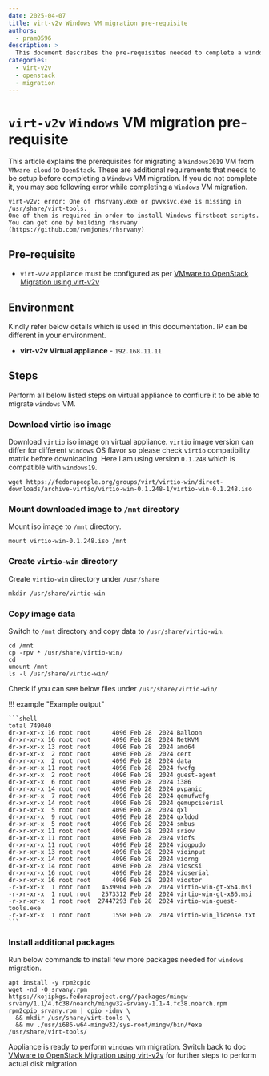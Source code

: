 ```yaml
---
date: 2025-04-07
title: virt-v2v Windows VM migration pre-requisite
authors:
  - pram0596
description: >
  This document describes the pre-requisites needed to complete a windows VM machine migration from VMware cloud to OpenStack.
categories:
  - virt-v2v
  - openstack
  - migration
---  
```

# `virt-v2v` `Windows` VM migration pre-requisite  

This article explains the prerequisites for migrating a `Windows2019` VM from `VMware cloud` to `OpenStack`. These are additional requirements that needs to be setup before completing a `Windows` VM migration. If you do not complete it, you may see following error while completing a `Windows` VM migration.  

```shell
virt-v2v: error: One of rhsrvany.exe or pvvxsvc.exe is missing in /usr/share/virt-tools.
One of them is required in order to install Windows firstboot scripts.
You can get one by building rhsrvany (https://github.com/rwmjones/rhsrvany)
```  
## Pre-requisite  

+ `virt-v2v` appliance must be configured as per [VMware to OpenStack Migration using virt-v2v](https://blog.rackspacecloud.com/blog/2025/04/01/vmware_to_openstack_migration_using_virt-v2v/)  

## Environment  

Kindly refer below details which is used in this documentation. IP can be different in your environment.  

+ **virt-v2v Virtual appliance** - `192.168.11.11`  

## Steps  
Perform all below listed steps on virtual appliance to confiure it to be able to migrate `windows` VM.  

### Download virtio iso image  

Download `virtio` iso image on virtual appliance. `virtio` image version can differ for different `windows` OS flavor so please check `virtio` compatibility matrix before downloading. Here I am using version `0.1.248` which is compatible with `windows19`.   
```shell
wget https://fedorapeople.org/groups/virt/virtio-win/direct-downloads/archive-virtio/virtio-win-0.1.248-1/virtio-win-0.1.248.iso
```  

### Mount downloaded image to `/mnt` directory  

Mount iso image to `/mnt` directory.  
```shell
mount virtio-win-0.1.248.iso /mnt
```
### Create `virtio-win` directory  

Create `virtio-win` directory under `/usr/share`  
```shell
mkdir /usr/share/virtio-win
```
### Copy image data  

Switch to `/mnt` directory and copy data to `/usr/share/virtio-win`.  
```shell
cd /mnt
cp -rpv * /usr/share/virtio-win/
cd
umount /mnt
ls -l /usr/share/virtio-win/ 
```  
Check if you can see below files under `/usr/share/virtio-win/`

!!! example "Example output"

    ```shell
    total 749040
    dr-xr-xr-x 16 root root      4096 Feb 28  2024 Balloon
    dr-xr-xr-x 16 root root      4096 Feb 28  2024 NetKVM
    dr-xr-xr-x 13 root root      4096 Feb 28  2024 amd64
    dr-xr-xr-x  2 root root      4096 Feb 28  2024 cert
    dr-xr-xr-x  2 root root      4096 Feb 28  2024 data
    dr-xr-xr-x 11 root root      4096 Feb 28  2024 fwcfg
    dr-xr-xr-x  2 root root      4096 Feb 28  2024 guest-agent
    dr-xr-xr-x  6 root root      4096 Feb 28  2024 i386
    dr-xr-xr-x 14 root root      4096 Feb 28  2024 pvpanic
    dr-xr-xr-x  7 root root      4096 Feb 28  2024 qemufwcfg
    dr-xr-xr-x 14 root root      4096 Feb 28  2024 qemupciserial
    dr-xr-xr-x  5 root root      4096 Feb 28  2024 qxl
    dr-xr-xr-x  9 root root      4096 Feb 28  2024 qxldod
    dr-xr-xr-x  5 root root      4096 Feb 28  2024 smbus
    dr-xr-xr-x 11 root root      4096 Feb 28  2024 sriov
    dr-xr-xr-x 11 root root      4096 Feb 28  2024 viofs
    dr-xr-xr-x 11 root root      4096 Feb 28  2024 viogpudo
    dr-xr-xr-x 13 root root      4096 Feb 28  2024 vioinput
    dr-xr-xr-x 14 root root      4096 Feb 28  2024 viorng
    dr-xr-xr-x 14 root root      4096 Feb 28  2024 vioscsi
    dr-xr-xr-x 16 root root      4096 Feb 28  2024 vioserial
    dr-xr-xr-x 16 root root      4096 Feb 28  2024 viostor
    -r-xr-xr-x  1 root root   4539904 Feb 28  2024 virtio-win-gt-x64.msi
    -r-xr-xr-x  1 root root   2573312 Feb 28  2024 virtio-win-gt-x86.msi
    -r-xr-xr-x  1 root root  27447293 Feb 28  2024 virtio-win-guest-tools.exe
    -r-xr-xr-x  1 root root      1598 Feb 28  2024 virtio-win_license.txt
    ```  
### Install additional packages  

Run below commands to install few more packages needed for `windows` migration.
```shell
apt install -y rpm2cpio
wget -nd -O srvany.rpm https://kojipkgs.fedoraproject.org//packages/mingw-srvany/1.1/4.fc38/noarch/mingw32-srvany-1.1-4.fc38.noarch.rpm
rpm2cpio srvany.rpm | cpio -idmv \
  && mkdir /usr/share/virt-tools \
  && mv ./usr/i686-w64-mingw32/sys-root/mingw/bin/*exe /usr/share/virt-tools/
```
Appliance is ready to perform `windows` vm migration. Switch back to doc [VMware to OpenStack Migration using virt-v2v](https://blog.rackspacecloud.com/blog/2025/04/01/vmware_to_openstack_migration_using_virt-v2v/) for further steps to perform actual disk migration.  

